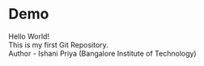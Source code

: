 # Demo
Hello World!
<br>
This is my first Git Repository.
<br>
Author - Ishani Priya (Bangalore Institute of Technology)
